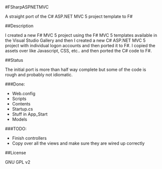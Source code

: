 #FSharpASPNETMVC

A straight port of the C# ASP.NET MVC 5 project template to F#

##Description

I created a new F# MVC 5 project using the F# MVC 5 templates available in the
Visual Studio Gallery and then I created a new C# ASP.NET MVC 5 project with 
individual logon accounts and then ported it to F#. I copied the assets over
like Javascript, CSS, etc.. and then ported the C# code to F#.

##Status

The initial port is more than half way complete but some of the code is rough
and probably not idiomatic.  

###Done:
- Web.config
- Scripts
- Contents
- Startup.cs
- Stuff in App_Start
- Models
  
###TODO:
- Finish controllers
- Copy over all the views and make sure they are wired up correctly

##License

GNU GPL v2